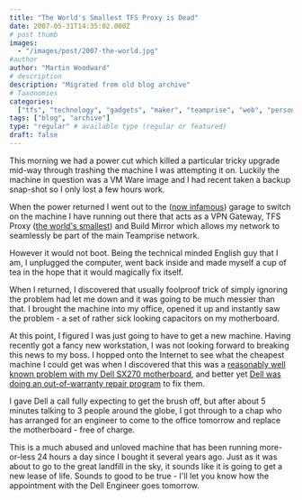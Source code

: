 ```yaml
---
title: "The World's Smallest TFS Proxy is Dead"
date: 2007-05-31T14:35:02.000Z
# post thumb
images:
  - "/images/post/2007-the-world.jpg"
#author
author: "Martin Woodward"
# description
description: "Migrated from old blog archive"
# Taxonomies
categories:
  ["tfs", "technology", "gadgets", "maker", "teamprise", "web", "personal"]
tags: ["blog", "archive"]
type: "regular" # available type (regular or featured)
draft: false
---
```


This morning we had a power cut which killed a particular tricky upgrade mid-way through trashing the machine I was attempting it on. Luckily the machine in question was a VM Ware image and I had recent taken a backup snap-shot so I only lost a few hours work.

When the power returned I went out to the ([now infamous](http://www.woodwardweb.com/personal/000347.html)) garage to switch on the machine I have running out there that acts as a VPN Gateway, TFS Proxy ([the world's smallest](http://www.woodwardweb.com/vsts/000273.html)) and Build Mirror which allows my network to seamlessly be part of the main Teamprise network.

However it would not boot. Being the technical minded English guy that I am, I unplugged the computer, went back inside and made myself a cup of tea in the hope that it would magically fix itself.

When I returned, I discovered that usually foolproof trick of simply ignoring the problem had let me down and it was going to be much messier than that. I brought the machine into my office, opened it up and instantly saw the problem - a set of rather sick looking capacitors on my motherboard.

At this point, I figured I was just going to have to get a new machine. Having recently got a fancy new workstation, I was not looking forward to breaking this news to my boss. I hopped onto the Internet to see what the cheapest machine I could get was when I discovered that this was a [reasonably well known problem with my Dell SX270 motherboard](http://news.com.com/PCs+plagued+by+bad+capacitors/2100-1041_3-5942647.html?tag=item), and better yet [Dell was doing an out-of-warranty repair program](http://warrantypartsdirect.dell.com/us/program/T1910000.ASP) to fix them.

I gave Dell a call fully expecting to get the brush off, but after about 5 minutes talking to 3 people around the globe, I got through to a chap who has arranged for an engineer to come to the office tomorrow and replace the motherboard - free of charge.

This is a much abused and unloved machine that has been running more-or-less 24 hours a day since I bought it several years ago. Just as it was about to go to the great landfill in the sky, it sounds like it is going to get a new lease of life. Sounds to good to be true - I'll let you know how the appointment with the Dell Engineer goes tomorrow.
